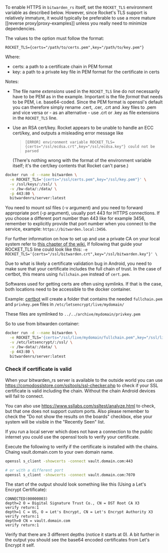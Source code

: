 To enable HTTPS in `bitwarden_rs` itself, set the `ROCKET_TLS` environment variable as described below. However, since Rocket's TLS support is relatively immature, it would typically be preferable to use a more mature [[reverse proxy|proxy-examples]] unless you really need to minimize dependencies.

The values to the option must follow the format:
```
ROCKET_TLS={certs="/path/to/certs.pem",key="/path/to/key.pem"}
```
Where:
* certs: a path to a certificate chain in PEM format
* key: a path to a private key file in PEM format for the certificate in certs

Notes:
* The file name _extensions_ used in the `ROCKET_TLS` line do not necessarily have to be PEM as in the example. Important is the file _format_ that needs to be PEM, i.e. base64-coded. Since the PEM format is openssl's default you can therefore simply rename .cert, .cer, .crt and .key files to .pem and vice versa or - as an alternative - use .crt or .key as file extensions in the `ROCKET_TLS` line.
* Use an RSA cert/key. Rocket appears to be unable to handle an ECC cert/key, and outputs a misleading error message like

  > `[ERROR] environment variable ROCKET_TLS={certs="/ssl/ecdsa.crt",key="/ssl/ecdsa.key"} could not be parsed`

  (There's nothing wrong with the format of the environment variable itself; it's the cert/key contents that Rocket can't parse.)

```sh
docker run -d --name bitwarden \
  -e ROCKET_TLS='{certs="/ssl/certs.pem",key="/ssl/key.pem"}' \
  -v /ssl/keys/:/ssl/ \
  -v /bw-data/:/data/ \
  -p 443:80 \
  bitwardenrs/server:latest
```

You need to mount ssl files (-v argument) and you need to forward appropriate port (-p argument), usually port 443 for HTTPS connections. If you choose a different port number than 443 like for example 3456, remember to explicitly provide that port number when you connect to the service, example: `https://bitwarden.local:3456`.

For further information on how to set up and use a private CA on your local system refer to [this chapter of the wiki.](https://github.com/dani-garcia/bitwarden_rs/wiki/Private-CA-and-self-signed-certs-that-work-with-Chrome) If following that guide your ROCKET_TLS line could look like this: `-e ROCKET_TLS='{certs="/ssl/bitwarden.crt",key="/ssl/bitwarden.key"}' \`

Due to what is likely a certificate validation bug in Android, you need to make sure that your certificate includes the full chain of trust. In the case of certbot, this means using `fullchain.pem` instead of `cert.pem`.

Softwares used for getting certs are often using symlinks. If that is the case, both locations need to be accessible to the docker container.

Example: [certbot](https://certbot.eff.org/) will create a folder that contains the needed `fullchain.pem` and `privkey.pem` files in `/etc/letsencrypt/live/mydomain/`

These files are symlinked to `../../archive/mydomain/privkey.pem`

So to use from bitwarden container:

```sh
docker run -d --name bitwarden \
  -e ROCKET_TLS='{certs="/ssl/live/mydomain/fullchain.pem",key="/ssl/live/mydomain/privkey.pem"}' \
  -v /etc/letsencrypt/:/ssl/ \
  -v /bw-data/:/data/ \
  -p 443:80 \
  bitwardenrs/server:latest
```

### Check if certificate is valid
When your bitwarden_rs server is available to the outside world you can use https://comodosslstore.com/ssltools/ssl-checker.php to check if your SSL certificate is valid including the chain. Without the chain Android devices will fail to connect.

You can also use https://www.ssllabs.com/ssltest/analyze.html to check, but that one does not support custom ports. Also please remember to check the "Do not show the results on the boards" checkbox, else your system will be visible in the "Recently Seen" list.

If you run a local server which does not have a connection to the public internet you could use the openssl tools to verify your certificate.

Execute the following to verify if the certificate is installed with the chains.
Chaing vault.domain.com to your own domain name.
```bash
openssl s_client -showcerts -connect vault.domain.com:443

# or with a different port
openssl s_client -showcerts -connect vault.domain.com:7070
```
The start of the output should look something like this (Using a Let's Encrypt Certificate):
```
CONNECTED(00000003)
depth=2 O = Digital Signature Trust Co., CN = DST Root CA X3
verify return:1
depth=1 C = US, O = Let's Encrypt, CN = Let's Encrypt Authority X3
verify return:1
depth=0 CN = vault.domain.com
verify return:1
```

Verify that there are 3 different depths (notice it starts at 0).
A bit further in the output you should see the base64 encoded certificates from Let's Encrypt it self.
